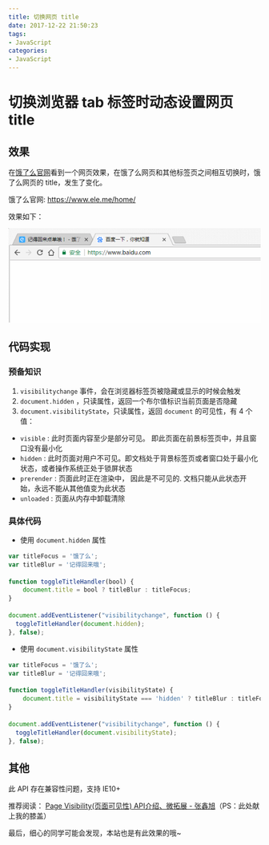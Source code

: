 ```yaml
---
title: 切换网页 title
date: 2017-12-22 21:50:23
tags: 
- JavaScript
categories: 
- JavaScript
---
```


# 切换浏览器 tab 标签时动态设置网页 title

## 效果
在[饿了么官网](https://www.ele.me/home/)看到一个网页效果，在饿了么网页和其他标签页之间相互切换时，饿了么网页的 title，发生了变化。

饿了么官网: https://www.ele.me/home/

效果如下：

![](/images/change-title.gif)


## 代码实现

### 预备知识
1. `visibilitychange` 事件，会在浏览器标签页被隐藏或显示的时候会触发
2. `document.hidden` ，只读属性，返回一个布尔值标识当前页面是否隐藏
3. `document.visibilityState`，只读属性，返回 `document` 的可见性，有 4 个值：
  + `visible` : 此时页面内容至少是部分可见。 即此页面在前景标签页中，并且窗口没有最小化
  + `hidden` : 此时页面对用户不可见。即文档处于背景标签页或者窗口处于最小化状态，或者操作系统正处于锁屏状态
  + `prerender` : 页面此时正在渲染中， 因此是不可见的. 文档只能从此状态开始，永远不能从其他值变为此状态
  + `unloaded` : 页面从内存中卸载清除

### 具体代码
+ 使用 `document.hidden` 属性
```js
var titleFocus = '饿了么';
var titleBlur = '记得回来哦';

function toggleTitleHandler(bool) {
    document.title = bool ? titleBlur : titleFocus;
}

document.addEventListener("visibilitychange", function () {
  toggleTitleHandler(document.hidden);
}, false);
```
+ 使用 `document.visibilityState` 属性
```js
var titleFocus = '饿了么';
var titleBlur = '记得回来哦';

function toggleTitleHandler(visibilityState) {
    document.title = visibilityState === 'hidden' ? titleBlur : titleFocus;
}

document.addEventListener("visibilitychange", function () {
  toggleTitleHandler(document.visibilityState);
}, false);
```

## 其他

此 API 存在兼容性问题，支持 IE10+ 

推荐阅读： [Page Visibility(页面可见性) API介绍、微拓展 - 张鑫旭](http://www.zhangxinxu.com/wordpress/?p=2790)（PS：此处献上我的膝盖）

最后，细心的同学可能会发现，本站也是有此效果的哦~